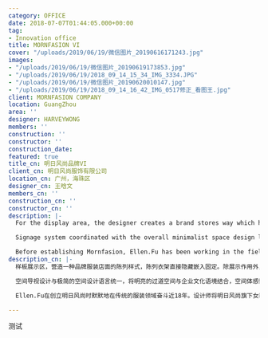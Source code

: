 ```yaml
---
category: OFFICE
date: 2018-07-07T01:44:05.000+00:00
tag:
- Innovation office
title: MORNFASION VI
cover: "/uploads/2019/06/19/微信图片_20190616171243.jpg"
images:
- "/uploads/2019/06/19/微信图片_20190619173853.jpg"
- "/uploads/2019/06/19/2018_09_14_15_34_IMG_3334.JPG"
- "/uploads/2019/06/19/微信图片_20190620010147.jpg"
- "/uploads/2019/06/19/2018_09_14_16_42_IMG_0517修正_看图王.jpg"
client: MORNFASION COMPANY
location: GuangZhou
area: ''
designer: HARVEYWONG
members: ''
construction: ''
constructor: ''
construction_date: 
featured: true
title_cn: 明日风尚品牌VI
client_cn: 明日风尚服饰有限公司
location_cn: 广州，海珠区
designer_cn: 王晗文
members_cn: ''
construction_cn: ''
constructor_cn: ''
description: |-
  For the display area, the designer creates a brand stores way which hides the hanger for implant fixation. In addition to the display function, it is convenient to communicate with customers during the meeting or live broadcasting.

  Signage system coordinated with the overall minimalist space design language, the corridor space coordinated with the cultural context of the company, creates an inspiring space with pleasant atmosphere.

  Before establishing Mornfasion, Ellen.Fu has been working in the field of traditional clothing for nearly 18 years. The designer puts SMILEGIRL, the women's clothing sub-brand of Mornfasion, into the office space and turn it SMILEGIRL CLUB, which combined with the shelves of fashion magazines. It can be used for live broadcast or scene shooting at the same time, and meet multiple needs such as leisure use or standing office.
description_cn: |-
  样板展示区，营造一种品牌服装店面的陈列样式，陈列衣架直接隐藏嵌入固定。除展示作用外，方便在会议或直播的过程中，直接将服装与客户或受众沟通。

  空间导视设计与极简的空间设计语言统一，将明亮的过道空间与企业文化语境结合，空间体感愉悦，并激励人心。

  Ellen.Fu在创立明日风尚时默默地在传统的服装领域奋斗近18年。设计师将明日风尚旗下女装子品牌SMILEGIRL巧妙植入空间，变身SMILEGIRL CLUB。与时尚杂志书架结合，可供直播或场景拍摄同时，又达到休闲、或站立办公多重需求。

---
```

测试